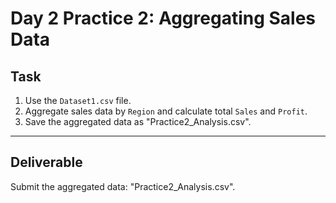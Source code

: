 # Day 2 Practice 2: Aggregating Sales Data

## Task
1. Use the `Dataset1.csv` file.
2. Aggregate sales data by `Region` and calculate total `Sales` and `Profit`.
3. Save the aggregated data as "Practice2_Analysis.csv".

---

## Deliverable
Submit the aggregated data: "Practice2_Analysis.csv".